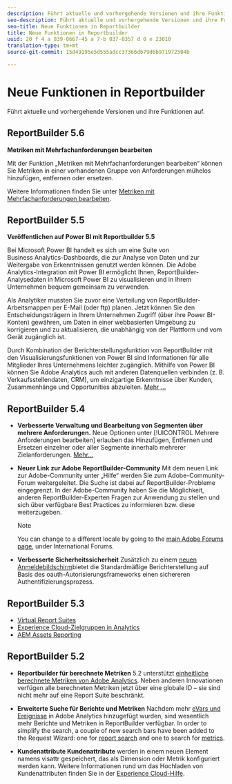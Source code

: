 ```yaml
---
description: Führt aktuelle und vorhergehende Versionen und ihre Funktionen auf.
seo-description: Führt aktuelle und vorhergehende Versionen und ihre Funktionen auf.
seo-title: Neue Funktionen in Reportbuilder
title: Neue Funktionen in Reportbuilder
uuid: 20 f 4 a 839-0667-45 a 7-b 037-0357 d 0 e 23010
translation-type: tm+mt
source-git-commit: 15d49195e5d555adcc37366d679d6b971972504b

---
```



# Neue Funktionen in Reportbuilder

Führt aktuelle und vorhergehende Versionen und ihre Funktionen auf.

## ReportBuilder 5.6

**Metriken mit Mehrfachanforderungen bearbeiten**

Mit der Funktion „Metriken mit Mehrfachanforderungen bearbeiten“ können Sie Metriken in einer vorhandenen Gruppe von Anforderungen mühelos hinzufügen, entfernen oder ersetzen.

Weitere Informationen finden Sie unter [Metriken mit Mehrfachanforderungen bearbeiten](../../analyze/report-builder/manage-requests/edit-multiple-metrics.md#concept_1524B059C72C4224AA199411151069AB).

## ReportBuilder 5.5

**Veröffentlichen auf Power BI mit Reportbuilder 5.5**

Bei Microsoft Power BI handelt es sich um eine Suite von Business Analytics-Dashboards, die zur Analyse von Daten und zur Weitergabe von Erkenntnissen genutzt werden können. Die Adobe Analytics-Integration mit Power BI ermöglicht Ihnen, ReportBuilder-Analysedaten in Microsoft Power BI zu visualisieren und in Ihrem Unternehmen bequem gemeinsam zu verwenden.

Als Analytiker mussten Sie zuvor eine Verteilung von ReportBuilder-Arbeitsmappen per E-Mail (oder ftp) planen. Jetzt können Sie den Entscheidungsträgern in Ihrem Unternehmen Zugriff (über ihre Power BI-Konten) gewähren, um Daten in einer webbasierten Umgebung zu korrigieren und zu aktualisieren, die unabhängig von der Plattform und vom Gerät zugänglich ist.

Durch Kombination der Berichterstellungsfunktion von ReportBuilder mit den Visualisierungsfunktionen von Power BI sind Informationen für alle Mitglieder Ihres Unternehmens leichter zugänglich. Mithilfe von Power BI können Sie Adobe Analytics auch mit anderen Datenquellen verbinden (z. B. Verkaufsstellendaten, CRM), um einzigartige Erkenntnisse über Kunden, Zusammenhänge und Opportunities abzuleiten. [Mehr …](../../analyze/report-builder/c-publish-power-bi/power-bi.md#concept_07653F1641774B70AD2DE77F0614B8CC)

## ReportBuilder 5.4

* **Verbesserte Verwaltung und Bearbeitung von Segmenten über mehrere Anforderungen.** Neue Optionen unter [!UICONTROL Mehrere Anforderungen bearbeiten] erlauben das Hinzufügen, Entfernen und Ersetzen einzelner oder aller Segmente innerhalb mehrerer Zielanforderungen. [Mehr…](../../analyze/report-builder/data-requests/segmentation.md#section_C3D63FCBE1A94369A319243313B03C93)

* **Neuer Link zur Adobe ReportBuilder-Community** Mit dem neuen Link zur Adobe-Community unter „Hilfe“ werden Sie zum Adobe-Community-Forum weitergeleitet. Die Suche ist dabei auf ReportBuilder-Probleme eingegrenzt. In der Adobe-Community haben Sie die Möglichkeit, anderen ReportBuilder-Experten Fragen zur Anwendung zu stellen und sich über verfügbare Best Practices zu informieren bzw. diese weiterzugeben.

   >[!NOTE]
   >
   >You can change to a different locale by going to the [main Adobe Forums page](https://forums.adobe.com/welcome), under International Forums.

* **Verbesserte Sicherheitssicherheit** Zusätzlich zu einem [neuen Anmeldebildschirm](../../analyze/report-builder/setup/login.md#concept_67A16213B90D43C7A624C4E43B821981)bietet die Standardmäßige Berichterstellung auf Basis des oauth-Autorisierungsframeworks einen sichereren Authentifizierungsprozess.

## ReportBuilder 5.3

* [Virtual Report Suites](https://marketing.adobe.com/resources/help/en_US/reference/virtual-report-suites.html)
* [Experience Cloud-Zielgruppen in Analytics](https://marketing.adobe.com/resources/help/en_US/mcloud/mc-audiences-aam.html)
* [AEM Assets Reporting](https://marketing.adobe.com/resources/help/en_US/reference/aem-assets-reporting.html)

## ReportBuilder 5.2

* **Reportbuilder für berechnete Metriken** 5.2 unterstützt [einheitliche berechnete Metriken von Adobe Analytics](../../analyze/report-builder/layout/c-metrics-dimensions/calculated-metrics.md#concept_C36AF97877EA49E0B055122E1EE32DD4). Neben anderen Innovationen verfügen alle berechneten Metriken jetzt über eine globale ID – sie sind nicht mehr auf eine Report Suite beschränkt.

* **Erweiterte Suche für Berichte und Metriken** Nachdem mehr [eVars und Ereignisse](https://marketing.adobe.com/resources/help/en_US/sc/implement/evars_events.html) in Adobe Analytics hinzugefügt wurden, sind wesentlich mehr Berichte und Metriken in ReportBuilder verfügbar. In order to simplify the search, a couple of new search bars have been added to the Request Wizard: one for [report search](../../analyze/report-builder/data-requests/c-report-types/select-report-types.md#concept_C711B27E6FB64C18AC564EE142FC7EFC) and one to search for [metrics](../../analyze/report-builder/layout/c-metrics-dimensions/t-add-metrics-and-dimensions.md#task_E3F520C020F64C5A96DC5C96FEF71FC4).

* **Kundenattribute Kundenattribute** werden in einem neuen Element namens visattr gespeichert, das als Dimension oder Metrik konfiguriert werden kann. Weitere Informationen rund um das Hochladen von Kundenattributen finden Sie in der [Experience Cloud-Hilfe](https://marketing.adobe.com/resources/help/en_US/mcloud/attributes.html).


